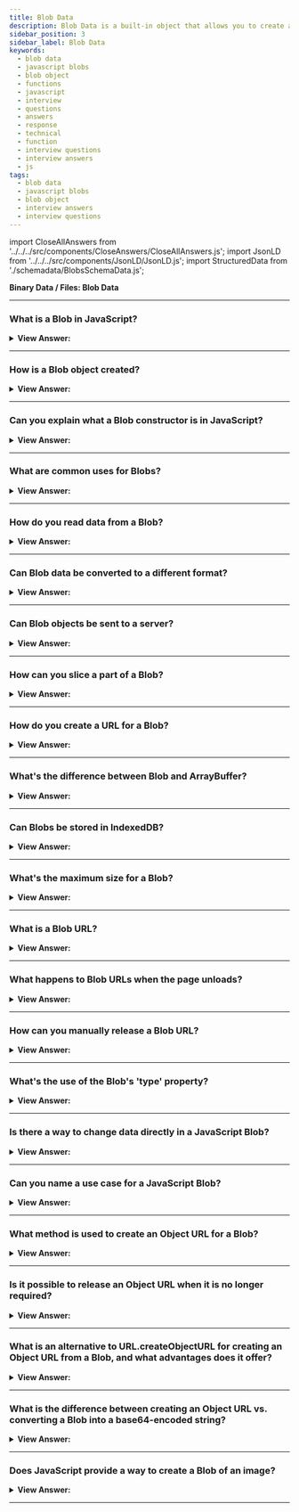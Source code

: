 ```yaml
---
title: Blob Data
description: Blob Data is a built-in object that allows you to create a Blob object. It is used in the browser to create a Blob object from an array of bytes.
sidebar_position: 3
sidebar_label: Blob Data
keywords:
  - blob data
  - javascript blobs
  - blob object
  - functions
  - javascript
  - interview
  - questions
  - answers
  - response
  - technical
  - function
  - interview questions
  - interview answers
  - js
tags:
  - blob data
  - javascript blobs
  - blob object
  - interview answers
  - interview questions
---
```


import CloseAllAnswers from '../../../src/components/CloseAnswers/CloseAllAnswers.js';
import JsonLD from '../../../src/components/JsonLD/JsonLD.js';
import StructuredData from './schemadata/BlobsSchemaData.js';

<JsonLD data={StructuredData} />

<head>
  <title>Blob Data | JavaScript Frontend Phone Interview Questions</title>
</head>

**Binary Data / Files: Blob Data**

<CloseAllAnswers />

---

### What is a Blob in JavaScript?

<details>
  <summary><strong>View Answer:</strong></summary>
  <div>
  <div><strong>Interview Response:</strong> A Blob is a file-like object that represents a sequence of bytes (immutable raw data), used for operations involving large amounts of data like files, images, or video streams.
  </div><br />
  <div><strong className="codeExample">Code Example:</strong><br /><br />

  <div></div>

```js
const blob = new Blob(data, {type: 'text/plain'});
```

  </div>
  </div>
</details>

---

### How is a Blob object created?

<details>
  <summary><strong>View Answer:</strong></summary>
  <div>
  <div><strong>Interview Response:</strong> In JavaScript, a Blob object can be created using the Blob constructor, which takes an array of BlobParts (like Strings, ArrayBuffer, other Blobs) and an optional options object.
  </div><br />
  <div><strong className="codeExample">Code Example:</strong><br /><br />

  <div></div>

```js
const blob = new Blob(["This is a sample file content."], { type: "text/plain;charset=utf-8" });
```

  </div>
  </div>
</details>

---

### Can you explain what a Blob constructor is in JavaScript?

<details>
  <summary><strong>View Answer:</strong></summary>
  <div>
  <div><strong>Interview Response:</strong> A Blob constructor in JavaScript is used to create a new Blob object which represents immutable raw data, optionally specifying the data's MIME type.
    </div><br />
  <div><strong>Technical Response:</strong> The Blob() constructor returns a new Blob object. The blob's content consists of an optional string type (a MIME-type usually), plus blobParts - a sequence of other Blob objects, strings, and BufferSource. The blobParts is an array of Blob/BufferSource/String values. The options argument has two optional object parameters, including the type and endings. The Blob type, usually a MIME-type, e.g., text/html. The endings parameter is specific to how to interpret newline characters (\n) within the contents of the data is text. The default value, transparent, copies newline characters into the blob without changing them. To convert newlines to the host system's native convention, specify the value native. The arguments are similar to array.slice, negative numbers are allowed too.
    </div><br />
  <div><strong className="codeExample">Syntax:</strong> new Blob(blobParts, options);<br />

  <div></div>
  </div><br />
  <div><strong className="codeExample">Code Example:</strong><br /><br />

  <div></div>

```js
var myBlobParts = ['<html><h2>This is heading</h2></html>'];
// an array consisting of a single DOMString

var myBlob = new Blob(myBlobParts, {
  type: 'text/html',
  endings: 'transparent',
}); // the blob

console.log(myBlob.size + ' bytes size');
// Output: 37 bytes size

console.log(myBlob.type + ' is the type');
// Output: text/html is the type
```

  </div>
  </div>
</details>

---

### What are common uses for Blobs?

<details>
  <summary><strong>View Answer:</strong></summary>
  <div>
  <div><strong>Interview Response:</strong> Blobs in JavaScript are commonly used for handling large binary data like images, audio files, or video streams. They're useful in file manipulation (reading and writing), AJAX requests, and in the File API.
  </div>
  </div>
</details>

---

### How do you read data from a Blob?

<details>
  <summary><strong>View Answer:</strong></summary>
  <div>
  <div><strong>Interview Response:</strong> To read data from a Blob in JavaScript, you can use the `FileReader` API. Create a new `FileReader` instance, use its `readAsText()` or `readAsArrayBuffer()` method, and listen for the `onload` event to access the data.
  </div><br />
  <div><strong className="codeExample">Code Example:</strong><br /><br />

  <div></div>

```js
const blob = new Blob(["Hello, JavaScript!"], {type: "text/plain"});
const reader = new FileReader();
reader.readAsText(blob);
reader.onload = function() {
  const text = reader.result;
  console.log(text); // "Hello, JavaScript!"
};
```

  </div>
  </div>
</details>

---

### Can Blob data be converted to a different format?

<details>
  <summary><strong>View Answer:</strong></summary>
  <div>
  <div><strong>Interview Response:</strong> Yes, Blob data can be converted to other formats in JavaScript. For instance, FileReader's readAsDataURL method can convert a Blob into a base64 encoded data URL.
  </div><br />
  <div><strong className="codeExample">Code Example:</strong><br /><br />

  <div></div>

```javascript
let blob = new Blob(["Hello World"], {type: "text/plain"});

let reader = new FileReader();

reader.onload = function() {
  console.log(reader.result);  // this will output the base64 string
}

reader.readAsDataURL(blob);
```

In this code, `reader.result` will contain a base64 encoded data URL representing the text "Hello World".

  </div>
  </div>
</details>

---

### Can Blob objects be sent to a server?

<details>
  <summary><strong>View Answer:</strong></summary>
  <div>
  <div><strong>Interview Response:</strong> Yes, Blob objects can be sent to a server using HTTP protocols like POST or PUT, typically using JavaScript's `fetch` or `XMLHttpRequest` APIs.
  </div><br />
  <div><strong className="codeExample">Code Example:</strong><br /><br />

  <div></div>

```html
<html lang="en">
  <head>
    <meta charset="utf-8" />
    <meta http-equiv="X-UA-Compatible" content="IE=edge" />
    <meta name="viewport" content="width=device-width" />

    <title>Fetch Request example</title>
  </head>

  <body>
    <h1>Fetch Request example</h1>
    <img src="" />
  </body>
  <script>
    const myImage = document.querySelector("img");
    const myRequest = new Request("flowers.jpg");

    fetch(myRequest)
      .then((response) => {
        if (!response.ok) {
          throw new Error(`HTTP error, status = ${response.status}`);
        }
        return response.blob();
      })
      .then((myBlob) => {
        const objectURL = URL.createObjectURL(myBlob);
        myImage.src = objectURL;
      })
      .catch((error) => {
        const p = document.createElement("p");
        p.appendChild(document.createTextNode(`Error: ${error.message}`));
        document.body.insertBefore(p, myImage);
      });
  </script>
</html>
```

  </div>
  </div>
</details>

---

### How can you slice a part of a Blob?

<details>
  <summary><strong>View Answer:</strong></summary>
  <div>
  <div><strong>Interview Response:</strong> To slice a part of a Blob in JavaScript, you can use the Blob.slice() method. Specify the start and end offsets (optional) to create a new Blob containing the desired portion of data.
  </div><br />
  <div><strong className="codeExample">Code Example:</strong><br /><br />

  <div></div>

```js
// Assuming you have a Blob object named 'originalBlob'

// Define the start and end offsets for the slice
const startOffset = 10; // Starting offset in bytes
const endOffset = 50; // Ending offset in bytes (optional)

// Create a new Blob slice using the slice() method
const slicedBlob = originalBlob.slice(startOffset, endOffset);

// Use the slicedBlob as desired (e.g., upload or process it)
console.log('Sliced Blob:', slicedBlob);
```

  </div>
  </div>
</details>

---

### How do you create a URL for a Blob?

<details>
  <summary><strong>View Answer:</strong></summary>
  <div>
  <div><strong>Interview Response:</strong> You can create a URL for a Blob using the `URL.createObjectURL()` method of the `URL` interface in JavaScript. It returns a string representing the Blob's URL.
  </div><br />
  <div><strong className="codeExample">Code Example:</strong><br /><br />

  <div></div>

```js
// Assuming you have a Blob object named 'blobData'

// Create a URL for the Blob
const blobURL = URL.createObjectURL(blobData);

// Use the blobURL as desired (e.g., set it as the source of an image or a download link)
console.log('Blob URL:', blobURL);
```

  </div>
  </div>
</details>

---

### What's the difference between Blob and ArrayBuffer?

<details>
  <summary><strong>View Answer:</strong></summary>
  <div>
  <div><strong>Interview Response:</strong> In JavaScript, Blob is used for handling large binary data as immutable objects. ArrayBuffer is a low-level interface used for reading/writing raw binary data, and unlike Blob, its content can be manipulated.
  </div>
  </div>
</details>

---

### Can Blobs be stored in IndexedDB?

<details>
  <summary><strong>View Answer:</strong></summary>
  <div>
  <div><strong>Interview Response:</strong> IndexedDB can store Blob objects, which are often used for storing large amounts of binary data, like images or files, directly in the database.
  </div><br />
  <div><strong className="codeExample">Code Example:</strong><br /><br />

  <div></div>

```js
// Open a database
var openDB = indexedDB.open('blobDB', 1);

openDB.onupgradeneeded = function() {
  var db = openDB.result;
  var store = db.createObjectStore('blobs', { autoIncrement: true });
};

openDB.onsuccess = function() {
  var db = openDB.result;
  var tx = db.transaction('blobs', 'readwrite');
  var store = tx.objectStore('blobs');
  
  // Create a new blob
  var blob = new Blob(["Hello, world!"], {type: "text/plain"});
  
  // Add the blob to IndexedDB
  store.put(blob, 'hello.txt');
  
  tx.oncomplete = function() {
    db.close();
  };
};
```

In this example, we're storing a simple text Blob in an IndexedDB store. The 'readwrite' parameter in db.transaction is used because we're writing data to the store. The blob is stored with the key 'hello.txt'.

  </div>
  </div>
</details>

---

### What's the maximum size for a Blob?

<details>
  <summary><strong>View Answer:</strong></summary>
  <div>
  <div><strong>Interview Response:</strong> The maximum size of a Blob object is determined by the available memory of the user's device. There isn't a fixed limit defined in the Blob API specification.
  </div>
  </div>
</details>

---

### What is a Blob URL?

<details>
  <summary><strong>View Answer:</strong></summary>
  <div>
  <div><strong>Interview Response:</strong> A Blob URL in JavaScript is a URL representing data generated programmatically, often binary large objects (Blobs). It's created using URL.createObjectURL() and can be used to display images or download files.
  </div><br />
  <div><strong className="codeExample">Code Example:</strong><br /><br />

  <div></div>

```javascript
// Create a Blob from a string
var blob = new Blob(["Hello, world!"], {type: "text/plain"});

// Create a Blob URL for the Blob
var blobURL = URL.createObjectURL(blob);

console.log(blobURL);
// This will log a Blob URL like: blob:http://your-site.com/12345678-1234-1234-1234567890ab

// Remember to revoke the Blob URL when you're done with it
URL.revokeObjectURL(blobURL);
```

In this example, `blobURL` will be a Blob URL that you can use as a source in a `<img>`, `<audio>`, `<video>`, `<link>`, or `<script>` tag, or you can open it in a new window or tab. It's important to revoke the Blob URL when you're done with it to free up memory.

  </div>
  </div>
</details>

---

### What happens to Blob URLs when the page unloads?

<details>
  <summary><strong>View Answer:</strong></summary>
  <div>
  <div><strong>Interview Response:</strong> Blob URLs are not automatically revoked when the page unloads. They persist until the document is fully de-referenced or the URLs are explicitly revoked with URL.revokeObjectURL().
  </div><br />
  <div><strong className="codeExample">Code Example:</strong><br /><br />

  <div></div>

```javascript
// Create a Blob from a string
var blob = new Blob(["Hello, world!"], {type: "text/plain"});

// Create a Blob URL for the Blob
var blobURL = URL.createObjectURL(blob);

window.addEventListener('unload', function() {
  // Revoke the Blob URL when the page unloads
  URL.revokeObjectURL(blobURL);
});
```

In this example, the Blob URL `blobURL` will be automatically revoked when the page unloads, freeing up memory. Note that Blob URLs should also be revoked as soon as they are no longer needed, even if the page is not unloading.

  </div>
  </div>
</details>

---

### How can you manually release a Blob URL?

<details>
  <summary><strong>View Answer:</strong></summary>
  <div>
  <div><strong>Interview Response:</strong> You can manually release a Blob URL using the `URL.revokeObjectURL()` method in JavaScript, which frees up the memory associated with the Blob.
  </div><br />
  <div><strong className="codeExample">Code Example:</strong><br /><br />

  <div></div>

```js
URL.revokeObjectURL(blobURL);
```

  </div>
  </div>
</details>

---

### What's the use of the Blob's 'type' property?

<details>
  <summary><strong>View Answer:</strong></summary>
  <div>
  <div><strong>Interview Response:</strong> The Blob 'type' property returns the MIME type of the data contained within the Blob. It's useful when we want to specify how the Blob should be interpreted.
  </div><br />
  <div><strong className="codeExample">Code Example:</strong><br /><br />

  <div></div>

```javascript
// Create a Blob from a string with 'text/plain' MIME type
var textBlob = new Blob(["Hello, world!"], {type: "text/plain"});
console.log(textBlob.type); // Outputs: text/plain

// Create a Blob for a .png image with 'image/png' MIME type
var binaryData = []; // Add your binary image data here
var imageBlob = new Blob(binaryData, {type: "image/png"});
console.log(imageBlob.type); // Outputs: image/png
```

In this code, the 'type' property is used to define the content type of the data stored in the Blob object. This can be useful when serving the Blob data, as the receiving end can know how to handle the data based on its MIME type.

  </div>
  </div>
</details>

---

### Is there a way to change data directly in a JavaScript Blob?

<details>
  <summary><strong>View Answer:</strong></summary>
  <div>
  <div><strong>Interview Response:</strong> No, Blobs in JavaScript are immutable. To modify Blob data, you'd have to create a new Blob with the updated data.
    </div><br />
  <div><strong>Technical Response:</strong> No Blob objects are immutable, we cannot change data directly in a Blob, but we can slice parts of a Blob, create new Blob objects from them, mix them into a new Blob, and so on. This behavior is like JavaScript strings: we cannot change a character in a string, but we can make a new corrected string.
    </div><br />
  <div><strong className="codeExample">Syntax:</strong> var newBlob = blob.slice(start, end, contentType);<br /><br />

  <div></div>

  </div><br />
  <div><strong className="codeExample">Code Example:</strong><br /><br />

  <div></div>

```js
let blob = new Blob(['<html><h2>This is heading</h2></html>'], {
  type: 'text/html',
  endings: 'transparent',
});

let blobSlice = blob.slice(3, 25);

console.log(blobSlice.size); // returns 22
console.log(blob.type); // returns text/html
```

  </div>
  </div>
</details>

---

### Can you name a use case for a JavaScript Blob?

<details>
  <summary><strong>View Answer:</strong></summary>
  <div>
  <div><strong>Interview Response:</strong> A use case for JavaScript Blob is processing large files, like uploading images or streaming videos to a web server.
    </div><br />
  <div><strong>Technical Response:</strong> To display its contents, a Blob gets used as a URL for &#8249;a&#8250;, &#8249;img&#8250; or other tags. Thanks to type, we can also download/upload Blob objects, and the type naturally becomes Content-Type in network requests.
    </div><br />
  <div><strong className="codeExample">Code Example:</strong><br /><br />

  <div></div>

```html
<!-- download attribute forces the browser to download instead of navigating -->
<a download="hello.txt" href="#" id="link">Download</a>

<script>
  let blob = new Blob(['Hello, world!'], { type: 'text/plain' });

  link.href = URL.createObjectURL(blob);
</script>
```

  </div>
  </div>
</details>

---

### What method is used to create an Object URL for a Blob?

<details>
  <summary><strong>View Answer:</strong></summary>
  <div>
  <div><strong>Interview Response:</strong> The URL.createObjectURL() method is used to create an Object URL for a Blob.
    </div><br />
  <div><strong>Technical Response:</strong> The URL.createObjectURL() static method creates a DOMString containing a URL representing the object given in the parameter. The URL lifetime gets tied to the document in the window on which it gets created. The new object URL represents the specified File object or Blob object. Each time you call createObjectURL(), a new object URL gets created, even if you've already created one for the same object. This behavior has the potential of taking up unnecessary resources and should be released.
    </div><br />
  <div><strong className="codeExample">Code Example:</strong><br /><br />

  <div></div>

```js
const objectURL = URL.createObjectURL(object); // Can be file or Blob object
```

  </div>
  </div>
</details>

---

### Is it possible to release an Object URL when it is no longer required?

<details>
  <summary><strong>View Answer:</strong></summary>
  <div>
  <div><strong>Interview Response:</strong> Yes, we can use URL.revokeObjectURL(URL) to remove the reference from the internal mapping, thus allowing the Blob to be deleted (if there are no other references), and the memory freed.
    </div><br />
  <div><strong className="codeExample">Code Example:</strong><br /><br />

  <div></div>

```js
let link = document.createElement('a');
link.download = 'hello.txt';

let blob = new Blob(['Hello, world!'], { type: 'text/plain' });

link.href = URL.createObjectURL(blob);

link.click();

URL.revokeObjectURL(link.href);
```

  </div>
  </div>
</details>

---

### What is an alternative to URL.createObjectURL for creating an Object URL from a Blob, and what advantages does it offer?

<details>
  <summary><strong>View Answer:</strong></summary>
  <div>
  <div><strong>Interview Response:</strong> An alternative is to convert the Blob into a base64-encoded string. This can be used in "data-urls", offering versatility, but URL.createObjectURL is usually simpler and faster.
    </div><br />
  <div><strong>Techncial Response:</strong> An alternative to URL.createObjectURL is to convert a Blob into a base64-encoded string. That encoding represents binary data as a string of ultra-safe “readable” characters with ASCII-codes from 0 to 64. And what is more important – we can use this encoding in “data-urls”. A data URL has the form data:[&#8249;mediatype&#8250;][;base64], &#8249;data&#8250;. We can use such URLs everywhere, on par with “regular” URLs. To transform a Blob into base64, we can use the built-in FileReader object. Both ways of making a URL of a Blob are usable. But usually URL.createObjectURL(blob) is simpler and faster.
    </div><br />
  <div><strong className="codeExample">Code Example:</strong><br /><br />

  <div></div>

```js
let link = document.createElement('a');
link.download = 'hello.txt';

let blob = new Blob(['Hello, world!'], { type: 'text/plain' });

let reader = new FileReader();
reader.readAsDataURL(blob); // converts the blob to base64 and calls onload

reader.onload = function () {
  link.href = reader.result; // data url
  link.click();
};
```

  </div>
  </div>
</details>

---

### What is the difference between creating an Object URL vs. converting a Blob into a base64-encoded string?

<details>
  <summary><strong>View Answer:</strong></summary>
  <div>
  <div><strong>Interview Response:</strong> When creating an Object URL, we need to know the memory ramifications. Using URL.createObjectURL requires us use to revoke it when it is no longer needed. However, a Blob conversion does not require revocation of the invoked conversion. If we are concerned about simplicity, speed, and stability, the URL.createObjectURL is recommended.
    </div><br />
  <div><strong className="codeExample">Code Example:</strong><br /><br />

  <div></div>

```js
// Create a Blob
var blob = new Blob(["Hello, world!"], {type: "text/plain"});

// Convert Blob to base64
var reader = new FileReader();
reader.onloadend = function() {
  var base64data = reader.result;                
  console.log(base64data); // "data:text/plain;base64,SGVsbG8sIHdvcmxkIQ=="
}
reader.readAsDataURL(blob);

// Create Blob URL
var blobURL = URL.createObjectURL(blob);
console.log(blobURL); // blob:http://your-site.com/12345678-1234-1234-1234567890ab
```

In this code, **FileReader.readAsDataURL()** is used to read the Blob as a base64-encoded string (data URL), while **URL.createObjectURL()** is used to create a Blob URL. These two methods can be used in different scenarios depending on the requirements of your application.

---

:::note
Creating a Blob URL is more memory-efficient and faster for large files. Converting to base64 increases size by about 33% but is necessary when data needs to be embedded or stored as text.
:::

  </div>
  </div>
</details>

---

### Does JavaScript provide a way to create a Blob of an image?

<details>
  <summary><strong>View Answer:</strong></summary>
  <div>
  <div><strong>Interview Response:</strong> Yes, JavaScript can create a Blob of an image using the fetch API to retrieve the image, then calling response.blob().
    </div><br />
  <div><strong>Technical Response:</strong> Yes, we can create a Blob of an image, an image part, or even make a page screenshot. That is handy to upload it somewhere. We can use the HTML &#8249;canvas&#8250; element to handle image operations like drawing an image using canvas.drawImage.
    </div><br />
  <div><strong className="codeExample">Code Example:</strong><br /><br />

  <div></div>

```js
// take any image
let img = document.querySelector('img');

// make <canvas> of the same size
let canvas = document.createElement('canvas');
canvas.width = img.clientWidth;
canvas.height = img.clientHeight;

let context = canvas.getContext('2d');

// copy image to it (this method allows to cut image)
context.drawImage(img, 0, 0);
// we can context.rotate(), and do many other things on canvas

// toBlob is async opereation, callback is called when done
canvas.toBlob(function (blob) {
  // blob ready, download it
  let link = document.createElement('a');
  link.download = 'example.png';

  link.href = URL.createObjectURL(blob);
  link.click();

  // delete the internal blob reference, to let the browser clear memory from it
  URL.revokeObjectURL(link.href);
}, 'image/png');
```

  </div>
  </div>
</details>

---
